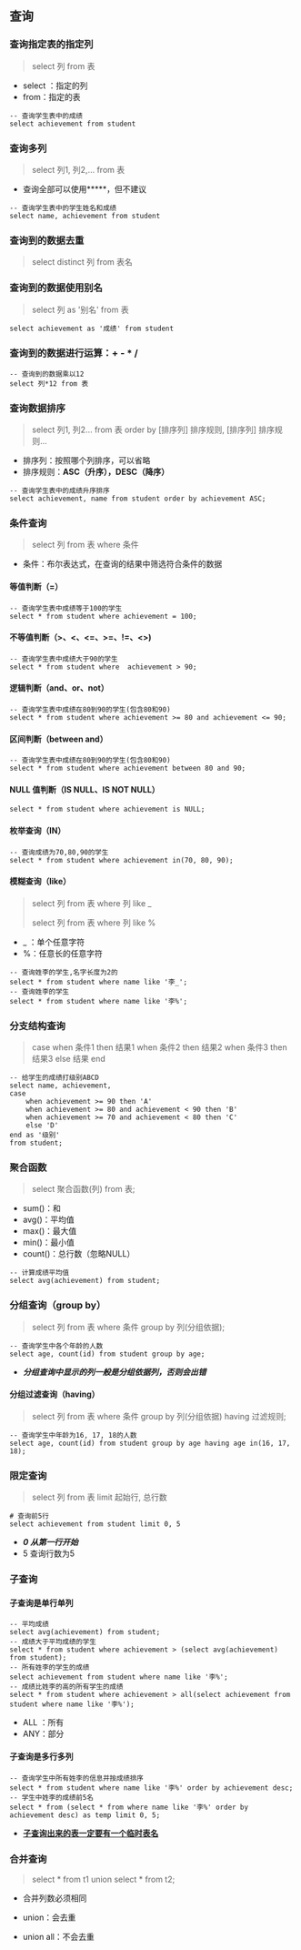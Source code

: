 ## 查询

### 查询指定表的指定列

> select 列 from 表

- select ：指定的列
- from：指定的表

```mysql
-- 查询学生表中的成绩
select achievement from student
```

### 查询多列

> select 列1, 列2,... from 表

- 查询全部可以使用*****，但不建议

```mysql
-- 查询学生表中的学生姓名和成绩
select name, achievement from student
```

### 查询到的数据去重

> select distinct 列 from 表名

### 查询到的数据使用别名

> select 列 as '别名' from 表

```mysql
select achievement as '成绩' from student
```

### 查询到的数据进行运算：**+ - * /**

```mysql
-- 查询到的数据乘以12
select 列*12 from 表
```

### 查询数据排序

> select 列1, 列2...  from 表 order by [排序列] 排序规则, [排序列] 排序规则...

- 排序列：按照哪个列排序，可以省略
- 排序规则：**ASC（升序），DESC（降序）**

```mysql
-- 查询学生表中的成绩升序排序
select achievement, name from student order by achievement ASC;
```

### 条件查询

> select 列 from 表 where 条件

- 条件：布尔表达式，在查询的结果中筛选符合条件的数据

#### 等值判断（=）

```mysql
-- 查询学生表中成绩等于100的学生
select * from student where achievement = 100;
```

#### 不等值判断（>、<、<=、>=、!=、<>)

```mysql
-- 查询学生表中成绩大于90的学生
select * from student where  achievement > 90;
```

#### 逻辑判断（and、or、not）

```mysql
-- 查询学生表中成绩在80到90的学生(包含80和90)
select * from student where achievement >= 80 and achievement <= 90;
```

#### 区间判断（between and）

```mysql
-- 查询学生表中成绩在80到90的学生(包含80和90)
select * from student where achievement between 80 and 90;
```

#### NULL 值判断（IS NULL、IS NOT NULL）

```mysql
select * from student where achievement is NULL;
```

#### 枚举查询（IN）

```mysql
-- 查询成绩为70,80,90的学生
select * from student where achievement in(70, 80, 90);
```

#### 模糊查询（like）

> select 列 from 表 where 列 like _
>
> select 列 from 表 where 列 like %

- _ ：单个任意字符
- %：任意长的任意字符

```mysql
-- 查询姓李的学生,名字长度为2的
select * from student where name like '李_';
-- 查询姓李的学生
select * from student where name like '李%';
```

### 分支结构查询

> case 
> 	when 条件1 then 结果1
> 	when 条件2 then 结果2
> 	when 条件3 then 结果3
> 	else 结果
> end

```mysql
-- 给学生的成绩打级别ABCD
select name, achievement, 
case 
    when achievement >= 90 then 'A'
    when achievement >= 80 and achievement < 90 then 'B'
    when achievement >= 70 and achievement < 80 then 'C'
    else 'D'
end as '级别'
from student;
```

### 聚合函数

> select 聚合函数(列) from 表;

- sum()：和
- avg()：平均值
- max()：最大值
- min()：最小值
- count()：总行数（忽略NULL）

```mysql
-- 计算成绩平均值
select avg(achievement) from student;
```

### 分组查询（group by）

> select 列 from 表 where 条件 group by 列(分组依据);

```mysql
-- 查询学生中各个年龄的人数
select age, count(id) from student group by age;
```

- ***分组查询中显示的列一般是分组依据列，否则会出错***

#### 分组过滤查询（having）

> select 列 from 表 where 条件 group by 列(分组依据) having 过滤规则;

```mysql
-- 查询学生中年龄为16, 17, 18的人数
select age, count(id) from student group by age having age in(16, 17, 18);
```

### 限定查询

> select 列 from 表 limit 起始行, 总行数

```mysql
# 查询前5行
select achievement from student limit 0, 5
```

- ***0 从第一行开始***
- 5 查询行数为5

### 子查询

#### 子查询是单行单列

```mysql
-- 平均成绩
select avg(achievement) from student;
-- 成绩大于平均成绩的学生
select * from student where achievement > (select avg(achievement) from student);
-- 所有姓李的学生的成绩
select achievement from student where name like '李%';
-- 成绩比姓李的高的所有学生的成绩
select * from student where achievement > all(select achievement from student where name like '李%');
```

- ALL ：所有
- ANY：部分

#### 子查询是多行多列

```mysql
-- 查询学生中所有姓李的信息并按成绩排序
select * from student where name like '李%' order by achievement desc;
-- 学生中姓李的成绩前5名
select * from (select * from where name like '李%' order by achievement desc) as temp limit 0, 5;
```

- **<u>子查询出来的表一定要有一个临时表名</u>**



### 合并查询

>  select * from t1 union select * from t2;

- 合并列数必须相同

- union：会去重

- union all：不会去重